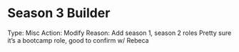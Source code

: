 # Season 3 Builder

Type: Misc
Action: Modify
Reason: Add season 1, season 2 roles
Pretty sure it’s a bootcamp role, good to confirm w/ Rebeca
